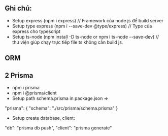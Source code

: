 ## Ghi chú:
- Setup express (npm i express) // Framework của node js để build server 
- Setup type express (npm i --save-dev @type/express) // Type của express cho typescript
- Setup ts-node (npm install -D ts-node or npm i ts-node --save-dev) // thư viện giúp chạy trực tiếp file ts không cần build js.

## ORM
## 2 Prisma

- npm i prisma
- npm i @prisma/client
- Setup path schema.prisma in package.json =>  

"prisma": {
    "schema": "./src/prisma/schema.prisma"
}

- Setup create database, client:

"db": "prisma db push",
"client": "prisma generate"



